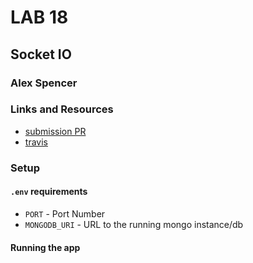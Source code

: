 # LAB 18

## Socket IO

### Alex Spencer

### Links and Resources
* [submission PR](http://xyz.com)
* [travis](http://xyz.com)

### Setup
#### `.env` requirements
* `PORT` - Port Number
* `MONGODB_URI` - URL to the running mongo instance/db

#### Running the app
